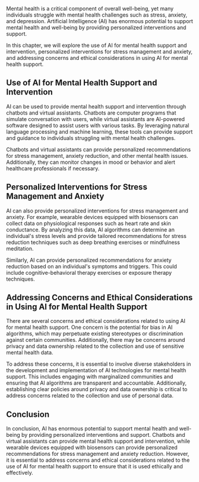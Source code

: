 
Mental health is a critical component of overall well-being, yet many individuals struggle with mental health challenges such as stress, anxiety, and depression. Artificial Intelligence (AI) has enormous potential to support mental health and well-being by providing personalized interventions and support.

In this chapter, we will explore the use of AI for mental health support and intervention, personalized interventions for stress management and anxiety, and addressing concerns and ethical considerations in using AI for mental health support.

Use of AI for Mental Health Support and Intervention
----------------------------------------------------

AI can be used to provide mental health support and intervention through chatbots and virtual assistants. Chatbots are computer programs that simulate conversation with users, while virtual assistants are AI-powered software designed to assist users with various tasks. By leveraging natural language processing and machine learning, these tools can provide support and guidance to individuals struggling with mental health challenges.

Chatbots and virtual assistants can provide personalized recommendations for stress management, anxiety reduction, and other mental health issues. Additionally, they can monitor changes in mood or behavior and alert healthcare professionals if necessary.

Personalized Interventions for Stress Management and Anxiety
------------------------------------------------------------

AI can also provide personalized interventions for stress management and anxiety. For example, wearable devices equipped with biosensors can collect data on physiological responses such as heart rate and skin conductance. By analyzing this data, AI algorithms can determine an individual's stress levels and provide tailored recommendations for stress reduction techniques such as deep breathing exercises or mindfulness meditation.

Similarly, AI can provide personalized recommendations for anxiety reduction based on an individual's symptoms and triggers. This could include cognitive-behavioral therapy exercises or exposure therapy techniques.

Addressing Concerns and Ethical Considerations in Using AI for Mental Health Support
------------------------------------------------------------------------------------

There are several concerns and ethical considerations related to using AI for mental health support. One concern is the potential for bias in AI algorithms, which may perpetuate existing stereotypes or discrimination against certain communities. Additionally, there may be concerns around privacy and data ownership related to the collection and use of sensitive mental health data.

To address these concerns, it is essential to involve diverse stakeholders in the development and implementation of AI technologies for mental health support. This includes engaging with marginalized communities and ensuring that AI algorithms are transparent and accountable. Additionally, establishing clear policies around privacy and data ownership is critical to address concerns related to the collection and use of personal data.

Conclusion
----------

In conclusion, AI has enormous potential to support mental health and well-being by providing personalized interventions and support. Chatbots and virtual assistants can provide mental health support and intervention, while wearable devices equipped with biosensors can provide personalized recommendations for stress management and anxiety reduction. However, it is essential to address concerns and ethical considerations related to the use of AI for mental health support to ensure that it is used ethically and effectively.

